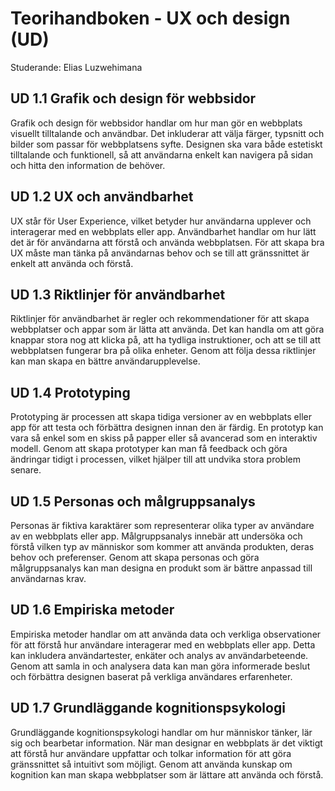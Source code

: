 # Teorihandboken - UX och design (UD)
Studerande: Elias Luzwehimana

## UD 1.1 Grafik och design för webbsidor
Grafik och design för webbsidor handlar om hur man gör en webbplats visuellt tilltalande och användbar. Det inkluderar att välja färger, typsnitt och bilder som passar för webbplatsens syfte. Designen ska vara både estetiskt tilltalande och funktionell, så att användarna enkelt kan navigera på sidan och hitta den information de behöver.

## UD 1.2 UX och användbarhet
UX står för User Experience, vilket betyder hur användarna upplever och interagerar med en webbplats eller app. Användbarhet handlar om hur lätt det är för användarna att förstå och använda webbplatsen. För att skapa bra UX måste man tänka på användarnas behov och se till att gränssnittet är enkelt att använda och förstå.

## UD 1.3 Riktlinjer för användbarhet
Riktlinjer för användbarhet är regler och rekommendationer för att skapa webbplatser och appar som är lätta att använda. Det kan handla om att göra knappar stora nog att klicka på, att ha tydliga instruktioner, och att se till att webbplatsen fungerar bra på olika enheter. Genom att följa dessa riktlinjer kan man skapa en bättre användarupplevelse.

## UD 1.4 Prototyping
Prototyping är processen att skapa tidiga versioner av en webbplats eller app för att testa och förbättra designen innan den är färdig. En prototyp kan vara så enkel som en skiss på papper eller så avancerad som en interaktiv modell. Genom att skapa prototyper kan man få feedback och göra ändringar tidigt i processen, vilket hjälper till att undvika stora problem senare.

## UD 1.5 Personas och målgruppsanalys
Personas är fiktiva karaktärer som representerar olika typer av användare av en webbplats eller app. Målgruppsanalys innebär att undersöka och förstå vilken typ av människor som kommer att använda produkten, deras behov och preferenser. Genom att skapa personas och göra målgruppsanalys kan man designa en produkt som är bättre anpassad till användarnas krav.

## UD 1.6 Empiriska metoder
Empiriska metoder handlar om att använda data och verkliga observationer för att förstå hur användare interagerar med en webbplats eller app. Detta kan inkludera användartester, enkäter och analys av användarbeteende. Genom att samla in och analysera data kan man göra informerade beslut och förbättra designen baserat på verkliga användares erfarenheter.

## UD 1.7 Grundläggande kognitionspsykologi
Grundläggande kognitionspsykologi handlar om hur människor tänker, lär sig och bearbetar information. När man designar en webbplats är det viktigt att förstå hur användare uppfattar och tolkar information för att göra gränssnittet så intuitivt som möjligt. Genom att använda kunskap om kognition kan man skapa webbplatser som är lättare att använda och förstå.
